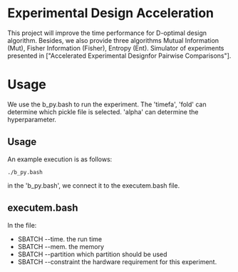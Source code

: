 Experimental Design Acceleration
==============================
This project will improve the time performance for D-optimal design algorithm. Besides, we also provide three algorithms Mutual Information (Mut), Fisher Information (Fisher), Entropy (Ent). Simulator of experiments presented in ["Accelerated Experimental Designfor Pairwise Comparisons"].

Usage
======================

We use the b_py.bash to run the experiment. The 'timefa', 'fold' can determine which pickle file is selected. 'alpha' can determine the hyperparameter.

Usage
-----
An example execution is as follows:

	./b_py.bash

in the 'b_py.bash', we connect it to the executem.bash file. 

executem.bash
------------------


In the file:

* SBATCH --time.  the run time 
* SBATCH --mem.  the memory
* SBATCH --partition which partition should be used
* SBATCH --constraint the hardware requirement for this experiment.

